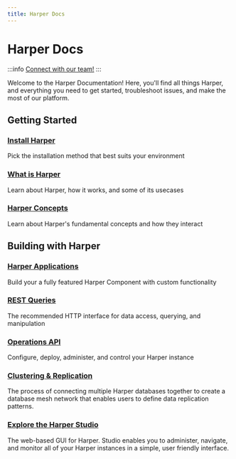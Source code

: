 ```yaml
---
title: Harper Docs
---
```


# Harper Docs

:::info
[Connect with our team!](https://www.harpersystems.dev/contact)
:::

Welcome to the Harper Documentation! Here, you'll find all things Harper, and everything you need to get started, troubleshoot issues, and make the most of our platform.

## Getting Started

<div style={{display: 'grid', gridTemplateColumns: 'repeat(auto-fit, minmax(250px, 1fr))', gap: '1rem', margin: '2rem 0'}}>
  <div style={{border: '1px solid #e0e0e0', borderRadius: '8px', padding: '1.5rem', transition: 'box-shadow 0.2s'}}>
    <h3 style={{marginTop: '0'}}>
      <a href="/getting-started/install-harper" style={{textDecoration: 'none', color: 'inherit'}}>
        Install Harper
      </a>
    </h3>
    <p style={{marginBottom: '0', color: '#666'}}>
      Pick the installation method that best suits your environment
    </p>
  </div>
  <div style={{border: '1px solid #e0e0e0', borderRadius: '8px', padding: '1.5rem', transition: 'box-shadow 0.2s'}}>
    <h3 style={{marginTop: '0'}}>
      <a href="/getting-started/what-is-harper" style={{textDecoration: 'none', color: 'inherit'}}>
        What is Harper
      </a>
    </h3>
    <p style={{marginBottom: '0', color: '#666'}}>
      Learn about Harper, how it works, and some of its usecases
    </p>
  </div>
  <div style={{border: '1px solid #e0e0e0', borderRadius: '8px', padding: '1.5rem', transition: 'box-shadow 0.2s'}}>
    <h3 style={{marginTop: '0'}}>
      <a href="/getting-started/harper-concepts" style={{textDecoration: 'none', color: 'inherit'}}>
        Harper Concepts
      </a>
    </h3>
    <p style={{marginBottom: '0', color: '#666'}}>
      Learn about Harper's fundamental concepts and how they interact
    </p>
  </div>
</div>

## Building with Harper

<div style={{display: 'grid', gridTemplateColumns: 'repeat(auto-fit, minmax(250px, 1fr))', gap: '1rem', margin: '2rem 0'}}>
  <div style={{border: '1px solid #e0e0e0', borderRadius: '8px', padding: '1.5rem', transition: 'box-shadow 0.2s'}}>
    <h3 style={{marginTop: '0'}}>
      <a href="/developers/applications/" style={{textDecoration: 'none', color: 'inherit'}}>
        Harper Applications
      </a>
    </h3>
    <p style={{marginBottom: '0', color: '#666'}}>
      Build your a fully featured Harper Component with custom functionality
    </p>
  </div>
  <div style={{border: '1px solid #e0e0e0', borderRadius: '8px', padding: '1.5rem', transition: 'box-shadow 0.2s'}}>
    <h3 style={{marginTop: '0'}}>
      <a href="/developers/rest" style={{textDecoration: 'none', color: 'inherit'}}>
        REST Queries
      </a>
    </h3>
    <p style={{marginBottom: '0', color: '#666'}}>
      The recommended HTTP interface for data access, querying, and manipulation
    </p>
  </div>
  <div style={{border: '1px solid #e0e0e0', borderRadius: '8px', padding: '1.5rem', transition: 'box-shadow 0.2s'}}>
    <h3 style={{marginTop: '0'}}>
      <a href="/developers/operations-api/" style={{textDecoration: 'none', color: 'inherit'}}>
        Operations API
      </a>
    </h3>
    <p style={{marginBottom: '0', color: '#666'}}>
      Configure, deploy, administer, and control your Harper instance
    </p>
  </div>
</div>

<div style={{display: 'grid', gridTemplateColumns: 'repeat(auto-fit, minmax(250px, 1fr))', gap: '1rem', margin: '2rem 0'}}>
  <div style={{border: '1px solid #e0e0e0', borderRadius: '8px', padding: '1.5rem', transition: 'box-shadow 0.2s'}}>
    <h3 style={{marginTop: '0'}}>
      <a href="/developers/replication/" style={{textDecoration: 'none', color: 'inherit'}}>
        Clustering &#x26; Replication
      </a>
    </h3>
    <p style={{marginBottom: '0', color: '#666'}}>
      The process of connecting multiple Harper databases together to create a database mesh network that enables users to define data replication patterns.
    </p>
  </div>
  <div style={{border: '1px solid #e0e0e0', borderRadius: '8px', padding: '1.5rem', transition: 'box-shadow 0.2s'}}>
    <h3 style={{marginTop: '0'}}>
      <a href="/administration/harper-studio/" style={{textDecoration: 'none', color: 'inherit'}}>
        Explore the Harper Studio
      </a>
    </h3>
    <p style={{marginBottom: '0', color: '#666'}}>
      The web-based GUI for Harper. Studio enables you to administer, navigate, and monitor all of your Harper instances in a simple, user friendly interface.
    </p>
  </div>
</div>
